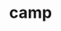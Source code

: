 ---
title: "camp"
layout: cache
categories: [package, v0.18.1]
meta: {"versions": ["0.2.2", "2022.03.0"], "compilers": ["gcc@=7.3.1", "gcc@=7.5.0"], "oss": ["amzn2", "ubuntu18.04"], "platforms": ["linux"], "targets": ["aarch64", "graviton2", "x86_64", "x86_64_v3", "x86_64_v4"], "stacks": ["aws-isc", "aws-isc-aarch64", "data-vis-sdk", "e4s", "radiuss", "root"], "num_specs": 9, "num_specs_by_stack": {"root": 9, "aws-isc": 2, "e4s": 2, "radiuss": 1, "aws-isc-aarch64": 4, "data-vis-sdk": 1}}
spec_details: [{"hash": "srhfbqklxr5imgvv6zcsbff7dv3m7puh", "compiler": "gcc@=7.3.1", "versions": ["2022.03.0"], "os": "amzn2", "platform": "linux", "target": "x86_64_v3", "variants": ["build_type=RelWithDebInfo", "+cuda", "cuda_arch=70", "~ipo", "~rocm", "~tests"], "stacks": ["root", "aws-isc"], "size": "-", "tarball": "https://binaries.spack.io/v0.18.1/build_cache/linux-amzn2-x86_64_v3/gcc-7.3.1/camp-2022.03.0/linux-amzn2-x86_64_v3-gcc-7.3.1-camp-2022.03.0-srhfbqklxr5imgvv6zcsbff7dv3m7puh.spack"}, {"hash": "omjpfmhehj62obs7z2ldjvf2dv542akq", "compiler": "gcc@=7.5.0", "versions": ["2022.03.0"], "os": "ubuntu18.04", "platform": "linux", "target": "x86_64", "variants": ["build_type=RelWithDebInfo", "~cuda", "~ipo", "~rocm", "~tests"], "stacks": ["root", "e4s", "radiuss"], "size": "-", "tarball": "https://binaries.spack.io/v0.18.1/build_cache/linux-ubuntu18.04-x86_64/gcc-7.5.0/camp-2022.03.0/linux-ubuntu18.04-x86_64-gcc-7.5.0-camp-2022.03.0-omjpfmhehj62obs7z2ldjvf2dv542akq.spack"}, {"hash": "sajia2ctigrmtn4t4iylhhh5a5i4f3ke", "compiler": "gcc@=7.3.1", "versions": ["2022.03.0"], "os": "amzn2", "platform": "linux", "target": "graviton2", "variants": ["build_type=RelWithDebInfo", "~cuda", "~ipo", "~rocm", "~tests"], "stacks": ["aws-isc-aarch64", "root"], "size": "-", "tarball": "https://binaries.spack.io/v0.18.1/build_cache/linux-amzn2-graviton2/gcc-7.3.1/camp-2022.03.0/linux-amzn2-graviton2-gcc-7.3.1-camp-2022.03.0-sajia2ctigrmtn4t4iylhhh5a5i4f3ke.spack"}, {"hash": "iw3gprg6tr44p5lppva62onzkukhxgwl", "compiler": "gcc@=7.5.0", "versions": ["0.2.2"], "os": "ubuntu18.04", "platform": "linux", "target": "x86_64", "variants": ["build_type=RelWithDebInfo", "~cuda", "~ipo", "~rocm", "~tests"], "stacks": ["root", "data-vis-sdk"], "size": "-", "tarball": "https://binaries.spack.io/v0.18.1/build_cache/linux-ubuntu18.04-x86_64/gcc-7.5.0/camp-0.2.2/linux-ubuntu18.04-x86_64-gcc-7.5.0-camp-0.2.2-iw3gprg6tr44p5lppva62onzkukhxgwl.spack"}, {"hash": "ct3opv5gpuscyoxv77irsgu6eyl53ixs", "compiler": "gcc@=7.3.1", "versions": ["2022.03.0"], "os": "amzn2", "platform": "linux", "target": "aarch64", "variants": ["build_type=RelWithDebInfo", "~cuda", "~ipo", "~rocm", "~tests"], "stacks": ["aws-isc-aarch64", "root"], "size": "-", "tarball": "https://binaries.spack.io/v0.18.1/build_cache/linux-amzn2-aarch64/gcc-7.3.1/camp-2022.03.0/linux-amzn2-aarch64-gcc-7.3.1-camp-2022.03.0-ct3opv5gpuscyoxv77irsgu6eyl53ixs.spack"}, {"hash": "oskrlfajkvivbxmktre5bjrcspuhqix5", "compiler": "gcc@=7.3.1", "versions": ["2022.03.0"], "os": "amzn2", "platform": "linux", "target": "x86_64_v4", "variants": ["build_type=RelWithDebInfo", "+cuda", "cuda_arch=70", "~ipo", "~rocm", "~tests"], "stacks": ["root", "aws-isc"], "size": "-", "tarball": "https://binaries.spack.io/v0.18.1/build_cache/linux-amzn2-x86_64_v4/gcc-7.3.1/camp-2022.03.0/linux-amzn2-x86_64_v4-gcc-7.3.1-camp-2022.03.0-oskrlfajkvivbxmktre5bjrcspuhqix5.spack"}, {"hash": "ael746edfpc7mwoxoy4jxjd5tufzuf4e", "compiler": "gcc@=7.3.1", "versions": ["2022.03.0"], "os": "amzn2", "platform": "linux", "target": "graviton2", "variants": ["build_type=RelWithDebInfo", "+cuda", "cuda_arch=70", "~ipo", "~rocm", "~tests"], "stacks": ["aws-isc-aarch64", "root"], "size": "-", "tarball": "https://binaries.spack.io/v0.18.1/build_cache/linux-amzn2-graviton2/gcc-7.3.1/camp-2022.03.0/linux-amzn2-graviton2-gcc-7.3.1-camp-2022.03.0-ael746edfpc7mwoxoy4jxjd5tufzuf4e.spack"}, {"hash": "wxlp2x5ngnyo4kwot7qowyynb2a3n47j", "compiler": "gcc@=7.5.0", "versions": ["2022.03.0"], "os": "ubuntu18.04", "platform": "linux", "target": "x86_64", "variants": ["build_type=RelWithDebInfo", "+cuda", "cuda_arch=70", "~ipo", "~rocm", "~tests"], "stacks": ["root", "e4s"], "size": "-", "tarball": "https://binaries.spack.io/v0.18.1/build_cache/linux-ubuntu18.04-x86_64/gcc-7.5.0/camp-2022.03.0/linux-ubuntu18.04-x86_64-gcc-7.5.0-camp-2022.03.0-wxlp2x5ngnyo4kwot7qowyynb2a3n47j.spack"}, {"hash": "vwhiittgvtanbnkst4zx3ltkn7zza3ll", "compiler": "gcc@=7.3.1", "versions": ["2022.03.0"], "os": "amzn2", "platform": "linux", "target": "aarch64", "variants": ["build_type=RelWithDebInfo", "+cuda", "cuda_arch=70", "~ipo", "~rocm", "~tests"], "stacks": ["aws-isc-aarch64", "root"], "size": "-", "tarball": "https://binaries.spack.io/v0.18.1/build_cache/linux-amzn2-aarch64/gcc-7.3.1/camp-2022.03.0/linux-amzn2-aarch64-gcc-7.3.1-camp-2022.03.0-vwhiittgvtanbnkst4zx3ltkn7zza3ll.spack"}]
---